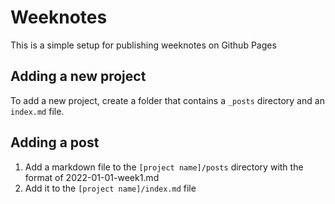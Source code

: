 # Weeknotes

This is a simple setup for publishing weeknotes on Github Pages

## Adding a new project

To add a new project, create a folder that contains a ```_posts``` directory and an ```index.md``` file. 

## Adding a post

1. Add a markdown file to the ```[project name]/posts``` directory with the format of 2022-01-01-week1.md
2. Add it to the ```[project name]/index.md``` file
